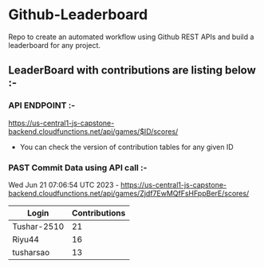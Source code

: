 # Github-Leaderboard
Repo to create an automated workflow using Github REST APIs and build a leaderboard for any project.
## LeaderBoard with contributions are listing below :-
### API ENDPOINT :- 
https://us-central1-js-capstone-backend.cloudfunctions.net/api/games/$ID/scores/
- You can check the version of contribution tables for any given ID
### PAST Commit Data using API call :-

Wed Jun 21 07:06:54 UTC 2023 - https://us-central1-js-capstone-backend.cloudfunctions.net/api/games/Zjdf7EwMQfFsHFppBerE/scores/
<!--START_TABLE-->
| Login        | Contributions |
| ------------ | ------------- |
| Tushar-2510 | 21 |
| Riyu44 | 16 |
| tusharsao | 13 |
<!--END_TABLE-->
